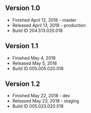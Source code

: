 ## Version 1.0
* Finished April 12, 2018 - master
* Released April 13, 2018 - production
* Build ID 204.513.020.018

## Version 1.1
* Finished May 4, 2018
* Released May 5, 2018
* Build ID 005.005.020.018

## Version 1.2
* Finished May 22, 2018 - dev
* Released May 23, 2018 - staging
* Build ID 005.023.020.018
